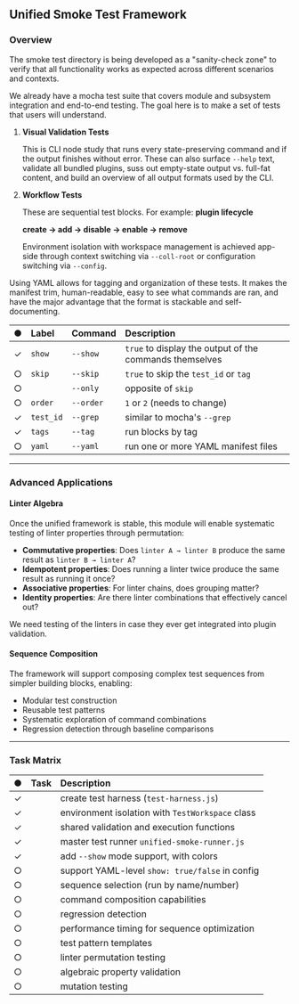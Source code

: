 ## Unified Smoke Test Framework

### Overview

The smoke test directory is being developed as a "sanity-check zone" 
to verify that all functionality works as expected across different scenarios and contexts.

We already have a mocha test suite that covers module and subsystem integration and end-to-end testing.
The goal here is to make a set of tests that users will understand.

1. **Visual Validation Tests** 

   This is CLI node study that runs every state-preserving command and if the output finishes without error. These can also surface `--help` text, validate all bundled plugins, suss out empty-state output vs. full-fat content, and build an overview of all output formats used by the CLI.

2. **Workflow Tests**

   These are sequential test blocks. For example: **plugin lifecycle**
   
   **create → add → disable → enable → remove**
   
   Environment isolation with workspace management is achieved app-side through context switching via `--coll-root` or configuration switching via `--config`.

Using YAML allows for tagging and organization of these tests. It makes the manifest trim, human-readable, easy to see what commands are ran, and have the major advantage that the format is stackable and self-documenting. 


| ● | **Label** | **Command** | **Description** | 
|:-:|:--------- |:----------- |:--------------- |
| ✓ | `show`    | `--show`    | `true` to display the output of the commands themselves |
| ○ | `skip`    | `--skip`    | `true` to skip the `test_id` or `tag` |
| ○ |           | `--only`    | opposite of `skip` |
| ○ | `order`   | `--order`   | `1` or `2`  (needs to change) |
| ✓ | `test_id` | `--grep`    | similar to mocha's `--grep` |
| ✓ | `tags`    | `--tag`     | run blocks by tag |
| ○ | `yaml`    | `--yaml`    | run one or more YAML manifest files |

---

### Advanced Applications

#### Linter Algebra

Once the unified framework is stable, this module will enable systematic testing of linter properties through permutation:

- **Commutative properties**: Does `linter A → linter B` produce the same result as `linter B → linter A`?
- **Idempotent properties**: Does running a linter twice produce the same result as running it once?
- **Associative properties**: For linter chains, does grouping matter?
- **Identity properties**: Are there linter combinations that effectively cancel out?

We need testing of the linters in case they ever get integrated into plugin validation.

#### Sequence Composition

The framework will support composing complex test sequences from simpler building blocks, enabling:
- Modular test construction
- Reusable test patterns
- Systematic exploration of command combinations
- Regression detection through baseline comparisons

---

### Task Matrix
<!-- lint-disable postman -->
| ● | Task | Description                                        |
|:-:|:-----|:---------------------------------------------------|
| ✓ |      | create test harness (`test-harness.js`)            |
| ✓ |      | environment isolation with `TestWorkspace` class   |
| ✓ |      | shared validation and execution functions          |
| ✓ |      | master test runner `unified-smoke-runner.js`       |
| ✓ |      | add `--show` mode support, with colors             |
| ○ |      | support YAML-level `show: true/false` in config    |
| ○ |      | sequence selection (run by name/number)            |
| ○ |      | command composition capabilities                   |
| ○ |      | regression detection                               |
| ○ |      | performance timing for sequence optimization       |
| ○ |      | test pattern templates                             |
| ○ |      | linter permutation testing                         |
| ○ |      | algebraic property validation                      |
| ○ |      | mutation testing                                   |
<!-- lint-enable postman -->
